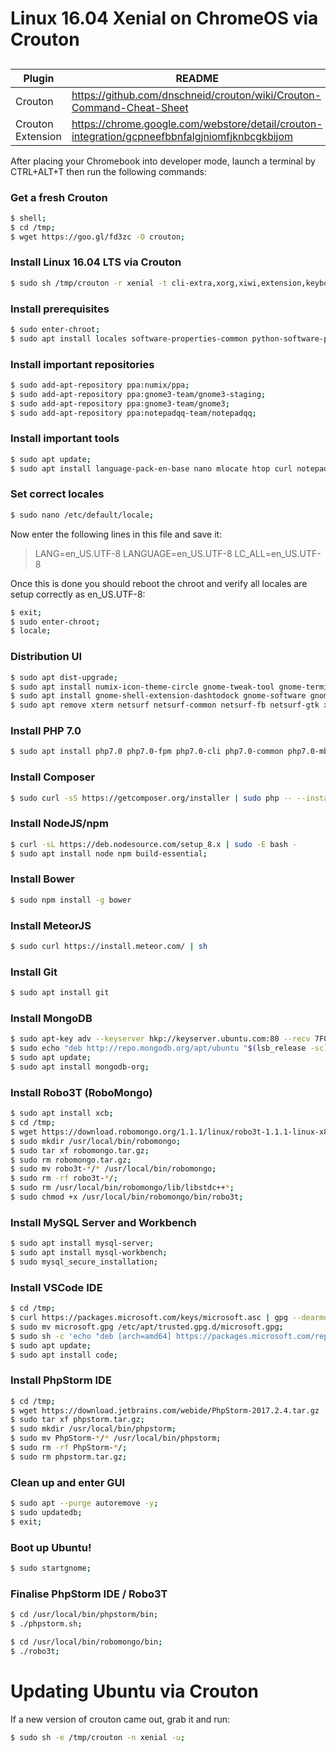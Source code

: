 
# Linux 16.04 Xenial on ChromeOS via Crouton
##

| Plugin | README |
| ------ | ------ |
| Crouton | https://github.com/dnschneid/crouton/wiki/Crouton-Command-Cheat-Sheet |
| Crouton Extension | https://chrome.google.com/webstore/detail/crouton-integration/gcpneefbbnfalgjniomfjknbcgkbijom |

After placing your Chromebook into developer mode, launch a terminal by CTRL+ALT+T then run the following commands:

### Get a fresh Crouton
```sh
$ shell;
$ cd /tmp;
$ wget https://goo.gl/fd3zc -O crouton;
```

### Install Linux 16.04 LTS via Crouton
```sh
$ sudo sh /tmp/crouton -r xenial -t cli-extra,xorg,xiwi,extension,keyboard,audio,chrome,gnome -e;
```

### Install prerequisites
```sh
$ sudo enter-chroot;
$ sudo apt install locales software-properties-common python-software-properties;
```

### Install important repositories
```sh
$ sudo add-apt-repository ppa:numix/ppa;
$ sudo add-apt-repository ppa:gnome3-team/gnome3-staging;
$ sudo add-apt-repository ppa:gnome3-team/gnome3;
$ sudo add-apt-repository ppa:notepadqq-team/notepadqq;
```

### Install important tools
```sh
$ sudo apt update;
$ sudo apt install language-pack-en-base nano mlocate htop curl notepadqq preload inxi;
```

### Set correct locales
```sh
$ sudo nano /etc/default/locale;
```
Now enter the following lines in this file and save it:

> LANG=en_US.UTF-8
> LANGUAGE=en_US.UTF-8
> LC_ALL=en_US.UTF-8

Once this is done you should reboot the chroot and verify all locales are setup correctly as en_US.UTF-8:
```sh
$ exit;
$ sudo enter-chroot;
$ locale;
```

### Distribution UI
```sh
$ sudo apt dist-upgrade;
$ sudo apt install numix-icon-theme-circle gnome-tweak-tool gnome-terminal whoopsie gnome-control-center gnome-online-accounts;
$ sudo apt install gnome-shell-extension-dashtodock gnome-software gnome-software-common gnome-shell-pomodoro;
$ sudo apt remove xterm netsurf netsurf-common netsurf-fb netsurf-gtk xserver-xorg-video-intel;
```

### Install PHP 7.0
```sh
$ sudo apt install php7.0 php7.0-fpm php7.0-cli php7.0-common php7.0-mbstring php7.0-gd php7.0-intl php7.0-xml php7.0-mysql php7.0-mcrypt php7.0-zip;
```

### Install Composer
```sh
$ sudo curl -sS https://getcomposer.org/installer | sudo php -- --install-dir=/usr/local/bin --filename=composer;
```

### Install NodeJS/npm
```sh
$ curl -sL https://deb.nodesource.com/setup_8.x | sudo -E bash -
$ sudo apt install node npm build-essential;
```

### Install Bower
```sh
$ sudo npm install -g bower
```

### Install MeteorJS
```sh
$ sudo curl https://install.meteor.com/ | sh
```

### Install Git
```sh
$ sudo apt install git
```

### Install MongoDB
```sh
$ sudo apt-key adv --keyserver hkp://keyserver.ubuntu.com:80 --recv 7F0CEB10;
$ sudo echo "deb http://repo.mongodb.org/apt/ubuntu "$(lsb_release -sc)"/mongodb-org/3.2 multiverse" | sudo tee /etc/apt/sources.list.d/mongodb-org-3.2.list;
$ sudo apt update;
$ sudo apt install mongodb-org;
```

### Install Robo3T (RoboMongo)
```sh
$ sudo apt install xcb;
$ cd /tmp;
$ wget https://download.robomongo.org/1.1.1/linux/robo3t-1.1.1-linux-x86_64-c93c6b0.tar.gz -O robomongo.tar.gz;
$ sudo mkdir /usr/local/bin/robomongo;
$ sudo tar xf robomongo.tar.gz;
$ sudo rm robomongo.tar.gz;
$ sudo mv robo3t-*/* /usr/local/bin/robomongo;
$ sudo rm -rf robo3t-*/;
$ sudo rm /usr/local/bin/robomongo/lib/libstdc++*;
$ sudo chmod +x /usr/local/bin/robomongo/bin/robo3t;
```

### Install MySQL Server and Workbench
```sh
$ sudo apt install mysql-server;
$ sudo apt install mysql-workbench;
$ sudo mysql_secure_installation;
```

### Install VSCode IDE
```sh
$ cd /tmp;
$ curl https://packages.microsoft.com/keys/microsoft.asc | gpg --dearmor > microsoft.gpg;
$ sudo mv microsoft.gpg /etc/apt/trusted.gpg.d/microsoft.gpg;
$ sudo sh -c 'echo "deb [arch=amd64] https://packages.microsoft.com/repos/vscode stable main" > /etc/apt/sources.list.d/vscode.list';
$ sudo apt update;
$ sudo apt install code;
```

### Install PhpStorm IDE
```sh
$ cd /tmp;
$ wget https://download.jetbrains.com/webide/PhpStorm-2017.2.4.tar.gz -O phpstorm.tar.gz;
$ sudo tar xf phpstorm.tar.gz;
$ sudo mkdir /usr/local/bin/phpstorm;
$ sudo mv PhpStorm-*/* /usr/local/bin/phpstorm;
$ sudo rm -rf PhpStorm-*/;
$ sudo rm phpstorm.tar.gz;
```

### Clean up and enter GUI
```sh
$ sudo apt --purge autoremove -y;
$ sudo updatedb;
$ exit;
```

### Boot up Ubuntu!
```sh
$ sudo startgnome;
```

### Finalise PhpStorm IDE / Robo3T
```sh
$ cd /usr/local/bin/phpstorm/bin;
$ ./phpstorm.sh;

$ cd /usr/local/bin/robomongo/bin;
$ ./robo3t;
```

# Updating Ubuntu via Crouton
If a new version of crouton came out, grab it and run:
```sh
$ sudo sh -e /tmp/crouton -n xenial -u;
```
